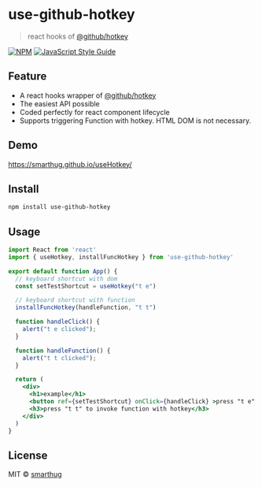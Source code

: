 # use-github-hotkey

> react hooks of [@github/hotkey](https://github.com/github/hotkey)

[![NPM](https://img.shields.io/npm/v/use-github-hotkey.svg)](https://www.npmjs.com/package/use-github-hotkey) [![JavaScript Style Guide](https://img.shields.io/badge/code_style-standard-brightgreen.svg)](https://standardjs.com)

## Feature
- A react hooks wrapper of [@github/hotkey](https://github.com/github/hotkey)
- The easiest API possible
- Coded perfectly for react component lifecycle
- Supports triggering Function with hotkey. HTML  DOM is not necessary.

## Demo
https://smarthug.github.io/useHotkey/

## Install

```bash
npm install use-github-hotkey
```

## Usage

```jsx
import React from 'react'
import { useHotkey, installFuncHotkey } from 'use-github-hotkey'

export default function App() {
  // keyboard shortcut with dom
  const setTestShortcut = useHotkey("t e")

  // keyboard shortcut with function
  installFuncHotkey(handleFunction, "t t")

  function handleClick() {
    alert("t e clicked");
  }

  function handleFunction() {
    alert("t t clicked");
  }

  return (
    <div>
      <h1>example</h1>
      <button ref={setTestShortcut} onClick={handleClick} >press "t e" to click this button with hotkey</button>
      <h3>press "t t" to invoke function with hotkey</h3>
    </div>
  )
}

```



## License

MIT © [smarthug](https://github.com/smarthug)
